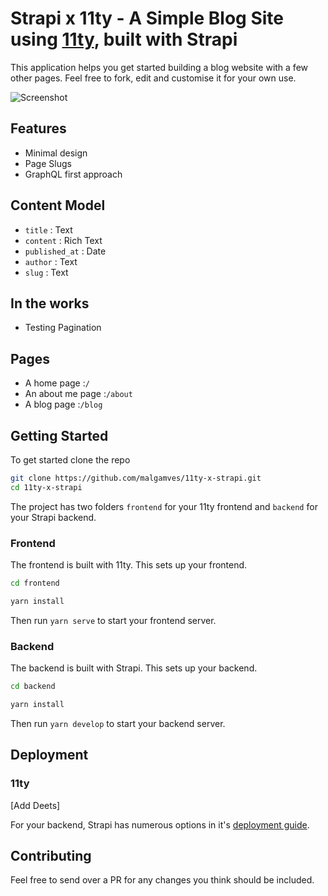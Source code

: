 # Strapi x 11ty - A Simple Blog Site using [11ty](https://www.11ty.dev/), built with Strapi 

This application helps you get started building a blog website with a few other pages. Feel free to fork, edit and customise it for your own use.

![Screenshot]()

## Features
- Minimal design 
- Page Slugs
- GraphQL first approach

## Content Model
- `title` : Text
- `content` : Rich Text
- `published_at` : Date
- `author` : Text
- `slug` : Text

## In the works
- Testing Pagination

## Pages
- A home page :`/`
- An about me page :`/about`
- A blog page :`/blog`

## Getting Started

To get started clone the repo
```bash
git clone https://github.com/malgamves/11ty-x-strapi.git
cd 11ty-x-strapi
```

The project has two folders `frontend` for your 11ty frontend and `backend` for your Strapi backend.


### Frontend
The frontend is built with 11ty. This sets up your frontend.
```bash
cd frontend

yarn install
```

Then run `yarn serve` to start your frontend server.

### Backend
The backend is built with Strapi. This sets up your backend.
```bash
cd backend

yarn install
```

Then run `yarn develop` to start your backend server.


## Deployment 

### 11ty

[Add Deets]


For your backend, Strapi has numerous options in it's [deployment guide](https://strapi.io/documentation/3.0.0-beta.x/getting-started/deployment.html).


## Contributing

Feel free to send over a PR for any changes you think should be included.
